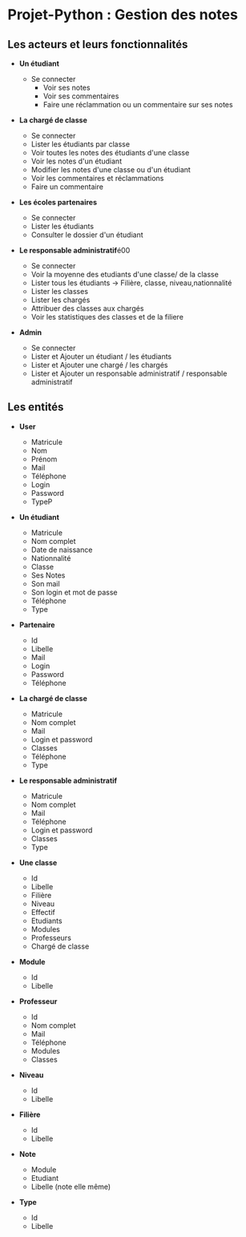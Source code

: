# Projet-Python : Gestion des notes

## Les acteurs et leurs fonctionnalités

- **Un étudiant**
  - Se connecter
    - Voir ses notes
    - Voir ses commentaires
    - Faire une réclammation ou un commentaire sur ses notes

- **La chargé de classe**
  - Se connecter
  - Lister les étudiants par classe
  - Voir toutes les notes des étudiants d'une classe
  - Voir les notes d'un étudiant
  - Modifier les notes d'une classe ou d'un étudiant
  - Voir les commentaires et réclammations
  - Faire un commentaire

- **Les écoles partenaires**
  - Se connecter
  - Lister les étudiants
  - Consulter le dossier d'un étudiant

- **Le responsable administratif**é00
  - Se connecter
  - Voir la moyenne des etudiants d'une classe/ de la classe
  - Lister tous les étudiants -> Filière, classe, niveau,nationnalité
  - Lister les classes
  - Lister les chargés
  - Attribuer des classes aux chargés
  - Voir les statistiques des classes et de la filiere

- **Admin**
  - Se connecter
  - Lister et Ajouter un étudiant / les étudiants
  - Lister et Ajouter une chargé / les chargés
  - Lister et Ajouter un responsable administratif / responsable administratif

## Les entités

- **User**
  - Matricule
  - Nom
  - Prénom
  - Mail
  - Téléphone
  - Login
  - Password
  - TypeP

- **Un étudiant**
  - Matricule
  - Nom complet
  - Date de naissance
  - Nationnalité
  - Classe
  - Ses Notes
  - Son mail
  - Son login et mot de passe
  - Téléphone
  - Type

- **Partenaire**
  - Id
  - Libelle
  - Mail
  - Login
  - Password
  - Téléphone

- **La chargé de classe**
  - Matricule
  - Nom complet
  - Mail
  - Login et password
  - Classes
  - Téléphone
  - Type

- **Le responsable administratif**
  - Matricule
  - Nom complet
  - Mail
  - Téléphone
  - Login et password
  - Classes
  - Type

- **Une classe**
  - Id
  - Libelle
  - Filière
  - Niveau
  - Effectif
  - Etudiants
  - Modules
  - Professeurs
  - Chargé de classe

- **Module**
  - Id
  - Libelle

- **Professeur**
  - Id
  - Nom complet
  - Mail
  - Téléphone
  - Modules
  - Classes

- **Niveau**
  - Id
  - Libelle

- **Filière**
  - Id
  - Libelle

- **Note**
  - Module
  - Etudiant
  - Libelle (note elle même)

- **Type**
  - Id
  - Libelle
